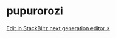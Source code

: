 # pupurorozi

[Edit in StackBlitz next generation editor ⚡️](https://stackblitz.com/~/github.com/kaio1103/pupurorozi)